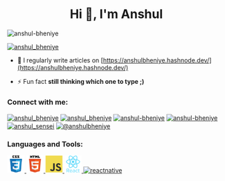 <h1 align="center">Hi 👋, I'm Anshul</h1>
<p align="left"> <img src="https://komarev.com/ghpvc/?username=anshul-bheniye&label=Profile%20views&color=0e75b6&style=flat" alt="anshul-bheniye" /> </p>

<p align="left"> <a href="https://twitter.com/anshul_bheniye" target="blank"><img src="https://img.shields.io/twitter/follow/anshul_bheniye?logo=twitter&style=for-the-badge" alt="anshul_bheniye" /></a> </p>

- 📝 I regularly write articles on [https://anshulbheniye.hashnode.dev/](https://anshulbheniye.hashnode.dev/)

- ⚡ Fun fact **still thinking which one to type ;)**

<h3 align="left">Connect with me:</h3>
<p align="left">
<a href="https://codepen.io/anshul_bheniye" target="blank"><img align="center" src="https://raw.githubusercontent.com/rahuldkjain/github-profile-readme-generator/master/src/images/icons/Social/codepen.svg" alt="anshul_bheniye" height="30" width="40" /></a>
<a href="https://twitter.com/anshul_bheniye" target="blank"><img align="center" src="https://raw.githubusercontent.com/rahuldkjain/github-profile-readme-generator/master/src/images/icons/Social/twitter.svg" alt="anshul_bheniye" height="30" width="40" /></a>
<a href="https://linkedin.com/in/anshul-bheniye" target="blank"><img align="center" src="https://raw.githubusercontent.com/rahuldkjain/github-profile-readme-generator/master/src/images/icons/Social/linked-in-alt.svg" alt="anshul-bheniye" height="30" width="40" /></a>
<a href="https://codesandbox.com/anshul-bheniye" target="blank"><img align="center" src="https://raw.githubusercontent.com/rahuldkjain/github-profile-readme-generator/master/src/images/icons/Social/codesandbox.svg" alt="anshul-bheniye" height="30" width="40" /></a>
<a href="https://instagram.com/anshul_sensei" target="blank"><img align="center" src="https://raw.githubusercontent.com/rahuldkjain/github-profile-readme-generator/master/src/images/icons/Social/instagram.svg" alt="anshul_sensei" height="30" width="40" /></a>
<a href="https://hashnode.com/@anshulbheniye" target="blank"><img align="center" src="https://raw.githubusercontent.com/rahuldkjain/github-profile-readme-generator/master/src/images/icons/Social/hashnode.svg" alt="@anshulbheniye" height="30" width="40" /></a>
</p>

<h3 align="left">Languages and Tools:</h3>
<p align="left"> <a href="https://www.w3schools.com/css/" target="_blank" rel="noreferrer"> <img src="https://raw.githubusercontent.com/devicons/devicon/master/icons/css3/css3-original-wordmark.svg" alt="css3" width="40" height="40"/> </a> <a href="https://www.w3.org/html/" target="_blank" rel="noreferrer"> <img src="https://raw.githubusercontent.com/devicons/devicon/master/icons/html5/html5-original-wordmark.svg" alt="html5" width="40" height="40"/> </a> <a href="https://developer.mozilla.org/en-US/docs/Web/JavaScript" target="_blank" rel="noreferrer"> <img src="https://raw.githubusercontent.com/devicons/devicon/master/icons/javascript/javascript-original.svg" alt="javascript" width="40" height="40"/> </a> <a href="https://reactjs.org/" target="_blank" rel="noreferrer"> <img src="https://raw.githubusercontent.com/devicons/devicon/master/icons/react/react-original-wordmark.svg" alt="react" width="40" height="40"/> </a> <a href="https://reactnative.dev/" target="_blank" rel="noreferrer"> <img src="https://reactnative.dev/img/header_logo.svg" alt="reactnative" width="40" height="40"/> </a> </p>
